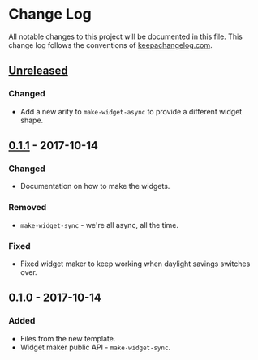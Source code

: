 # Change Log
All notable changes to this project will be documented in this file. This change log follows the conventions of [keepachangelog.com](http://keepachangelog.com/).

## [Unreleased]
### Changed
- Add a new arity to `make-widget-async` to provide a different widget shape.

## [0.1.1] - 2017-10-14
### Changed
- Documentation on how to make the widgets.

### Removed
- `make-widget-sync` - we're all async, all the time.

### Fixed
- Fixed widget maker to keep working when daylight savings switches over.

## 0.1.0 - 2017-10-14
### Added
- Files from the new template.
- Widget maker public API - `make-widget-sync`.

[Unreleased]: https://github.com/your-name/file-access/compare/0.1.1...HEAD
[0.1.1]: https://github.com/your-name/file-access/compare/0.1.0...0.1.1
